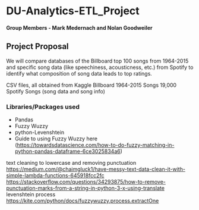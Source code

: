 # DU-Analytics-ETL_Project
#### Group Members - Mark Medernach and Nolan Goodweiler

## Project Proposal
We will compare databases of the Billboard top 100 songs from 1964-2015 and specific song data (like speechiness, acousticness, etc.) from Spotify to identify what composition of song data leads to top ratings.

CSV files, all obtained from Kaggle
Billboard 1964-2015 Songs
19,000 Spotify Songs (song data and song info)

### Libraries/Packages used
- Pandas
- Fuzzy Wuzzy
- python-Levenshtein
- Guide to using Fuzzy Wuzzy here (https://towardsdatascience.com/how-to-do-fuzzy-matching-in-python-pandas-dataframe-6ce3025834a6)

text cleaning to lowercase and removing punctuation https://medium.com/@chaimgluck1/have-messy-text-data-clean-it-with-simple-lambda-functions-645918fcc2fc
https://stackoverflow.com/questions/34293875/how-to-remove-punctuation-marks-from-a-string-in-python-3-x-using-translate
levenshtein process https://kite.com/python/docs/fuzzywuzzy.process.extractOne
